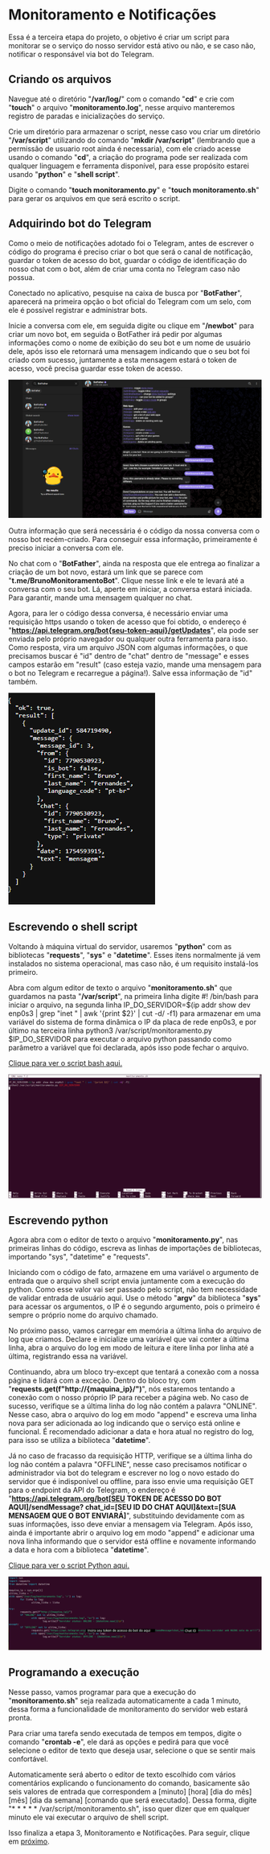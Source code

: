 # Monitoramento e Notificações

Essa é a terceira etapa do projeto, o objetivo é criar um script para monitorar se o serviço do nosso servidor está ativo ou não, e se caso não, notificar o responsável via bot do Telegram.

## Criando os arquivos

Navegue até o diretório "**/var/log/**" com o comando "**cd**" e crie com "**touch**" o arquivo "**monitoramento.log**", nesse arquivo manteremos registro de paradas e inicializações do serviço.

Crie um diretório para armazenar o script, nesse caso vou criar um diretório "**/var/script**" utilizando do comando "**mkdir /var/script**" (lembrando que a permissão de usuario root ainda é necessaria), com ele criado acesse usando o comando "**cd**", a criação do programa pode ser realizada com qualquer linguagem e ferramenta disponível, para esse propósito estarei usando "**python**" e "**shell script**". 

Digite o comando "**touch monitoramento.py**" e "**touch monitoramento.sh**" para gerar os arquivos em que será escrito o script.

## Adquirindo bot do Telegram

Como o meio de notificações adotado foi o Telegram, antes de escrever o código do programa é preciso criar o bot que será o canal de notificação, guardar o token de acesso do bot, guardar o código de identificação do nosso chat com o bot, além de criar uma conta no Telegram caso não possua.

Conectado no aplicativo, pesquise na caixa de busca por "**BotFather**", aparecerá na primeira opção o bot oficial do Telegram com um selo, com ele é possível registrar e administrar bots.

Inicie a conversa com ele, em seguida digite ou clique em "**/newbot**" para criar um novo bot, em seguida o BotFather irá pedir por algumas informações como o nome de exibição do seu bot e um nome de usuário dele, após isso ele retornará uma mensagem indicando que o seu bot foi criado com sucesso, juntamente a esta mensagem estará o token de acesso, você precisa guardar esse token de acesso.

![Criando bot no Telegram](Imagens/Imagem7.PNG)

Outra informação que será necessária é o código da nossa conversa com o nosso bot recém-criado. Para conseguir essa informação, primeiramente é preciso iniciar a conversa com ele.

No chat com o "**BotFather**", ainda na resposta que ele entrega ao finalizar a criação de um bot novo, estará um link que se parece com "**t.me/BrunoMonitoramentoBot**". Clique nesse link e ele te levará até a conversa com o seu bot. Lá, aperte em iniciar, a conversa estará iniciada. Para garantir, mande uma mensagem qualquer no chat.

Agora, para ler o código dessa conversa, é necessário enviar uma requisição https usando o token de acesso que foi obtido, o endereço é "**https://api.telegram.org/bot{seu-token-aqui}/getUpdates**", ela pode ser enviada pelo próprio navegador ou qualquer outra ferramenta para isso. Como resposta, vira um arquivo JSON com algumas informações, o que precisamos buscar é "id" dentro de "chat" dentro de "message" e esses campos estarão em "result" (caso esteja vazio, mande uma mensagem para o bot no Telegram e recarregue a página!). Salve essa informação de "id" também.

![JSON de resposta](Imagens/Imagem8.PNG)

## Escrevendo o shell script

Voltando à máquina virtual do servidor, usaremos "**python**" com as bibliotecas "**requests**", "**sys**" e "**datetime**". Esses itens normalmente já vem instalados no sistema operacional, mas caso não, é um requisito instalá-los primeiro.

Abra com algum editor de texto o arquivo "**monitoramento.sh**" que guardamos na pasta "**/var/script**", na primeira linha digite #! /bin/bash para iniciar o arquivo, na segunda linha IP_DO_SERVIDOR=$(ip addr show dev enp0s3 | grep "inet " | awk '{print $2}' | cut -d/ -f1) para armazenar em uma variável do sistema de forma dinâmica o IP da placa de rede enp0s3, e por último na terceira linha python3 /var/script/monitoramento.py $IP_DO_SERVIDOR para executar o arquivo python passando como parâmetro a variável que foi declarada, após isso pode fechar o arquivo.

[Clique para ver o script bash aqui.](monitoramento.sh)

![Script monitoramento.sh](Imagens/Imagem9.PNG)

## Escrevendo python

Agora abra com o editor de texto o arquivo "**monitoramento.py**", nas primeiras linhas do código, escreva as linhas de importações de bibliotecas, importando "sys", "datetime" e "requests".

Iniciando com o código de fato, armazene em uma variável o argumento de entrada que o arquivo shell script envia juntamente com a execução do python. Como esse valor vai ser passado pelo script, não tem necessidade de validar entrada de usuário aqui. Use o método "**argv**" da biblioteca "**sys**" para acessar os argumentos, o IP é o segundo argumento, pois o primeiro é sempre o próprio nome do arquivo chamado.

No próximo passo, vamos carregar em memória a última linha do arquivo de log que criamos. Declare e inicialize uma variável que vai conter a última linha, abra o arquivo do log em modo de leitura e itere linha por linha até a última, registrando essa na variável.

Continuando, abra um bloco try-except que tentará a conexão com a nossa página e lidará com a exceção. Dentro do bloco try, com "**requests.get(f"http://{maquina_ip}/")**", nós estaremos tentando a conexão com o nosso próprio IP para receber a página web. No caso de sucesso, verifique se a última linha do log não contém a palavra "ONLINE". Nesse caso, abra o arquivo do log em modo "append" e escreva uma linha nova para ser adicionada ao log indicando que o serviço está online e funcional. É recomendado adicionar a data e hora atual no registro do log, para isso se utiliza a biblioteca "**datetime**".

Já no caso de fracasso da requisição HTTP, verifique se a última linha do log não contém a palavra "OFFLINE", nesse caso precisamos notificar o administrador via bot do telegram e escrever no log o novo estado do servidor que é indisponível ou offline, para isso envie uma requisição GET para o endpoint da API do Telegram, o endereço é "**https://api.telegram.org/bot[SEU TOKEN DE ACESSO DO BOT AQUI]/sendMessage? chat_id=[SEU ID DO CHAT AQUI]&text=[SUA MENSAGEM QUE O BOT ENVIARÁ]**", substituindo devidamente com as suas informações, isso deve enviar a mensagem via Telegram. Após isso, ainda é importante abrir o arquivo log em modo "append" e adicionar uma nova linha informando que o servidor está offline e novamente informando a data e hora com a biblioteca "**datetime**".

[Clique para ver o script Python aqui.](monitoramento.py)

![Script monitoramento.py](Imagens/Imagem10.PNG)

## Programando a execução

Nesse passo, vamos programar para que a execução do "**monitoramento.sh**" seja realizada automaticamente a cada 1 minuto, dessa forma a funcionalidade de monitoramento do servidor web estará pronta.

Para criar uma tarefa sendo executada de tempos em tempos, digite o comando "**crontab -e**", ele dará as opções e pedirá para que você selecione o editor de texto que deseja usar, selecione o que se sentir mais confortável.

Automaticamente será aberto o editor de texto escolhido com vários comentários explicando o funcionamento do comando, basicamente são seis valores de entrada que correspondem a [minuto] [hora] [dia do mês] [mês] [dia da semana] [comando que será executado]. Dessa forma, digite "* * * * * /var/script/monitoramento.sh", isso quer dizer que em qualquer minuto ele vai executar o arquivo de shell script.

Isso finaliza a etapa 3, Monitoramento e Notificações. Para seguir, clique em [próximo](TESTES.md).
